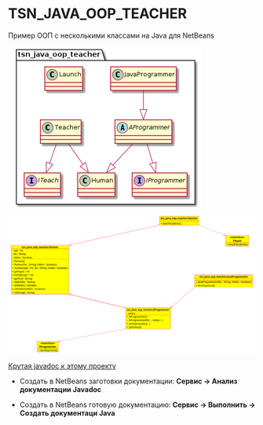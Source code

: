 # TSN_JAVA_OOP_TEACHER

Пример ООП с несколькими классами на Java для NetBeans

![srcreenshot](tsn.png)

![srcreenshot](uml.png)

[Крутая javadoc к этому проекту](../dist/javadoc/index.html)

* Создать в NetBeans заготовки документации:
**Сервис -> Анализ документации Javadoc**

* Создать в NetBeans готовую документацию:
**Сервис -> Выполнить -> Создать документаци Java**
